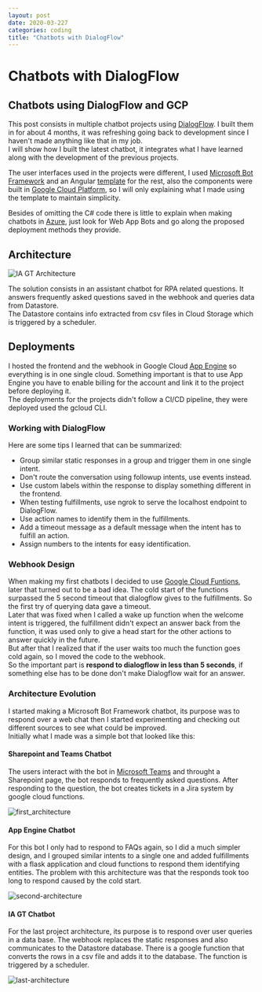 ```yaml
---
layout: post
date: 2020-03-227
categories: coding
title: "Chatbots with DialogFlow"
---
```


# Chatbots with DialogFlow

## Chatbots using DialogFlow and GCP
This post consists in multiple chatbot projects using [DialogFlow][dialogflow-link]. I built them in for about 4 months, 
it was refreshing going back to development since I haven't made anything like that in my job.  
I will show how I built the latest chatbot, it integrates what I have learned along with the development of the previous projects.

The user interfaces used in the projects were different, I used [Microsoft Bot Framework][mbf-link] and an Angular 
[template][tiledesk-link] for the rest, also the components were built in [Google Cloud Platform][gcp-link], 
so I will only explaining what I made using the template to maintain simplicity.

Besides of omitting the C# code there is little to explain when making chatbots in [Azure][azure-link], just look for 
Web App Bots and go along the proposed deployment methods they provide.

## Architecture

![IA GT Architecture](https://user-images.githubusercontent.com/10179447/78912017-58899d80-7a44-11ea-8b6b-22e1019006a4.jpg)

The solution consists in an assistant chatbot for RPA related questions.
It answers frequently asked questions saved in the webhook and queries data from Datastore.  
The Datastore contains info extracted from csv files in Cloud Storage which is triggered by a scheduler.

## Deployments

I hosted the frontend and the webhook in Google Cloud [App Engine][appengine-link] so everything is in one single cloud. 
Something important is that to use App Engine you have to enable billing for the account and link it to the project before deploying it.  
The deployments for the projects didn't follow a CI/CD pipeline, they were deployed used the gcloud CLI.

### Working with DialogFlow

Here are some tips I learned that can be summarized:
- Group similar static responses in a group and trigger them in one single intent.
- Don't route the conversation using followup intents, use events instead.
- Use custom labels within the response to display something different in the frontend.
- When testing fulfillments, use ngrok to serve the localhost endpoint to DialogFlow.
- Use action names to identify them in the fulfillments.
- Add a timeout message as a default message when the intent has to fulfill an action.
- Assign numbers to the intents for easy identification.

### Webhook Design

When making my first chatbots I decided to use [Google Cloud Funtions][functions-link], later that turned out to be a 
bad idea. The cold start of the functions surpassed the 5 second timeout that dialogflow gives to the fulfillments. 
So the first try of querying data gave a timeout.  
Later that was fixed when I called a wake up function when the welcome intent is triggered, the fulfillment didn't expect an 
answer back from the function, it was used only to give a head start for the other actions to answer quickly in the future.  
But after that I realized that if the user waits too much the function goes cold again, so I moved the code to the webhook.  
So the important part is __respond to dialogflow in less than 5 seconds__, if something else has to be done don't make 
Dialogflow wait for an answer.

### Architecture Evolution

I started making a Microsoft Bot Framework chatbot, its purpose was to respond over a web chat 
then I started experimenting and checking out different sources to see what could be improved.  
Initially what I made was a simple bot that looked like this:

#### Sharepoint and Teams Chatbot

The users interact with the bot in [Microsoft Teams][teams-link] and throught a Sharepoint page, the bot responds to 
frequently asked questions. After responding to the question, the bot creates tickets in a Jira system by google cloud functions. 

![first_architecture](https://user-images.githubusercontent.com/10179447/78833326-ea909800-79a9-11ea-8567-707e14e8f1f8.jpg)

#### App Engine Chatbot

For this bot I only had to respond to FAQs again, so I did a much simpler design, and I grouped similar intents to a 
single one and added fulfillments with a flask application and cloud functions to respond them identifying entities. 
The problem with this architecture was that the responds took too long to respond caused by the cold start.

![second-architecture](https://user-images.githubusercontent.com/10179447/78836397-372aa200-79af-11ea-8341-e58f6944da88.jpg)

#### IA GT Chatbot

For the last project architecture, its purpose is to respond over user queries in a data base. The webhook replaces the
static responses and also communicates to the Datastore database. There is a google function that converts the rows in
a csv file and adds it to the database. The function is triggered by a scheduler.  

![last-architecture](https://user-images.githubusercontent.com/10179447/78912017-58899d80-7a44-11ea-8b6b-22e1019006a4.jpg)


[dialogflow-link]:  https://dialogflow.cloud.google.com/   
[teams-link]: https://products.office.com/en-us/microsoft-teams/group-chat-software  
[mbf-link]: https://dev.botframework.com/  
[tiledesk-link]: https://github.com/Tiledesk/dialogflowproxy  
[azure-link]: https://azure.microsoft.com/es-es/  
[gcp-link]: https://cloud.google.com/  
[appengine-link]: https://cloud.google.com/appengine  
[functions-link]: https://cloud.google.com/functions  
